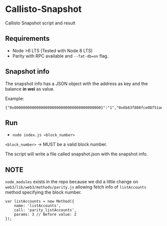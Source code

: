# Callisto-Snapshot

Callisto Snapshot script and result

## Requirements

- Node >6 LTS (Tested with Node 8 LTS)
- Parity with RPC available and `--fat-db=on` flag.

## Snapshot info

The snapshot info has a JSON object with the address as key and the balance **in wei** as value.

Example:

```
{"0x0000000000000000000000000000000000000001":"1","0x6b83f808fce08f51adb2e9e35a21a601e702785f":"3658842135483472000000000","0x0000000000000000000000000000000000000005":"1","0x46739b691c011530aaf480aacd339c206a2046e6":"5843750000000000000","0x0000000000000000000000000000000000000008":"1","0x0000000000000000000000000000000000000003":"1","0x0000000000000000000000000000000000000006":"1","0x3c06f218ce6dd8e2c535a8925a2edf81674984d9":"1971720000000000000000000","0x0000000000000000000000000000000000000007":"1","0x0000000000000000000000000000000000000004":"1","0xc3f70b10ce5ec4aa47ce44eb0b7900a883cd45dd":"1999999999999958000000000000000","0x74682fc32007af0b6118f259cbe7bccc21641600":"3943440000000000000000000","0x6c525b3c87922ab8dd06c9f215355b832215df1b":"288439023366528000000000","0x0000000000000000000000000000000000000002":"1","0xe13b6676b18e1787c7ef88aa33e9cee2f1c18e43":"2909908200000000000000","0xbfc77e6510eaf0474469d65e64e77a7de0607929":"9900326881200000000000000"}
```

## Run

- `node index.js <block_number>`

`<block_number>` -> MUST be a valid block number.

The script will write a file called snapshot.json with the snapshot info.

## NOTE

`node_modules` exists in the repo because we did a little change on `web3/lib/web3/methods/parity.js` allowing fetch info of `listAccounts` method specifying the block number.

```
var listAccounts = new Method({
    name: 'listAccounts',
    call: 'parity_listAccounts',
    params: 3 // Before value: 2
});
```

